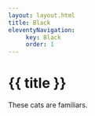 ```yaml
---
layout: layout.html
title: Black
eleventyNavigation: 
     key: Black
     order: 1
---
```

# {{ title }}

These cats are familiars.